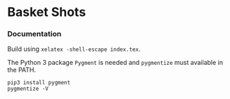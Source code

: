 # Basket Shots


### Documentation

Build using `xelatex -shell-escape index.tex`.

The Python 3 package `Pygment` is needed and `pygmentize` must available in the PATH.

```
pip3 install pygment
pygmentize -V
```